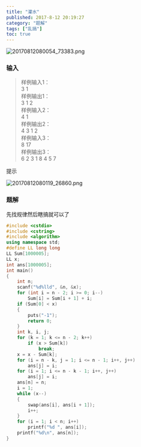 ```yaml
---
title: "灌水"
published: 2017-8-12 20:19:27
category: "题解"
tags: ["乱搞"]
toc: true
---
```



![20170812080054_73383.png](https://i.loli.net/2017/08/12/598ef4efe3fdf.png)

<!--more-->

### 输入

>样例输入1：  
3 1  
样例输出1：  
3 1 2  
样例输入2：  
4 1  
样例输出2：  
4 3 1 2  
样例输入3：  
8 17  
样例输出3：  
6 2 3 1 8 4 5 7  

提示

![20170812080119_26860.png](https://i.loli.net/2017/08/12/598ef5a148e72.png)


### 题解

先找规律然后瞎搞就可以了

```c++
#include <cstdio>
#include <cstring>
#include <algorithm>
using namespace std;
#define LL long long
LL Sum[1000005];
LL x;
int ans[1000005];
int main()
{
    int n;
    scanf("%d%lld", &n, &x);
    for (int i = n - 2; i >= 0; i--)
        Sum[i] = Sum[i + 1] + i;
    if (Sum[0] < x)
    {
        puts("-1");
        return 0;
    }
    int k, i, j;
    for (k = 1; k <= n - 2; k++)
        if (x > Sum[k])
            break;
    x = x - Sum[k];
    for (i = n - k, j = 1; i <= n - 1; i++, j++)
        ans[j] = i;
    for (i = 1; i <= n - k - 1; i++, j++)
        ans[j] = i;
    ans[n] = n;
    i = 1;
    while (x--)
    {
        swap(ans[i], ans[i + 1]);
        i++;
    }
    for (i = 1; i < n; i++)
        printf("%d ", ans[i]);
    printf("%d\n", ans[n]);
}
```